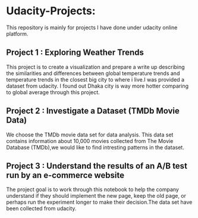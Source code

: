 # Udacity-Projects:
This repository is mainly for projects I have done under udacity online platform.

## Project 1 : Exploring Weather Trends
This project is to create a visualization and prepare a write up describing the similarities and differences between global temperature trends and temperature trends in the closest big city to where i live.I was provided a dataset from udacity. I found out Dhaka city is way more hotter comparing to global average through this project.

## Project 2 : Investigate a Dataset (TMDb Movie Data)
We choose the TMDb movie data set for data analysis. This data set contains information about 10,000 movies collected from The Movie Database (TMDb),we would like to find intresting patterns in the dataset.


## Project 3 : Understand the results of an A/B test run by an e-commerce website
The project goal is to work through this notebook to help the company understand if they should implement the new page, keep the old page, or perhaps run the experiment longer to make their decision.The data set have been collected from udacity.

